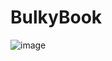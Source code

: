 # BulkyBook
![image](https://github.com/shaheerqureshi/BulkyBook/assets/54498612/03b96e29-582d-4cf0-abf3-9bfb7d45e529)

